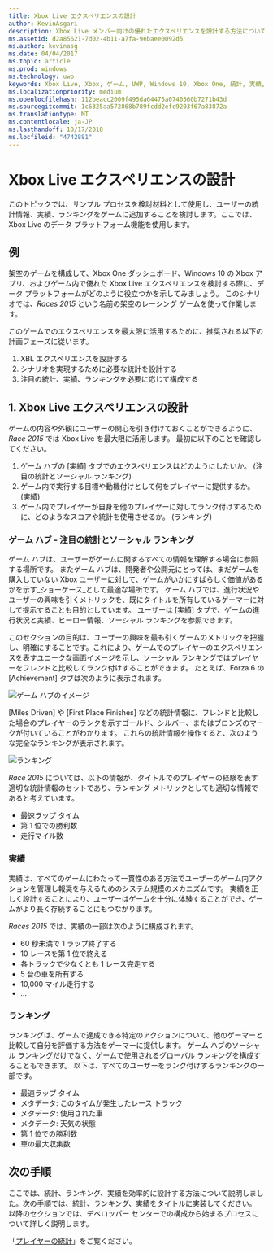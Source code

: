 ```yaml
---
title: Xbox Live エクスペリエンスの設計
author: KevinAsgari
description: Xbox Live メンバー向けの優れたエクスペリエンスを設計する方法について説明します。そのためには、タイトルに関連するプレイヤーの統計、ランキング、実績についての計画を立てます。
ms.assetid: d2a85621-7d02-4b11-a7fa-9ebaee0092d5
ms.author: kevinasg
ms.date: 04/04/2017
ms.topic: article
ms.prod: windows
ms.technology: uwp
keywords: Xbox Live, Xbox, ゲーム, UWP, Windows 10, Xbox One, 統計, 実績, ランキング, 設計
ms.localizationpriority: medium
ms.openlocfilehash: 112beacc2009f495da64475a0740560b7271b43d
ms.sourcegitcommit: 1c6325aa572868b789fcdd2efc9203f67a83872a
ms.translationtype: MT
ms.contentlocale: ja-JP
ms.lasthandoff: 10/17/2018
ms.locfileid: "4742881"
---
```

# <a name="designing-xbox-live-experiences"></a>Xbox Live エクスペリエンスの設計

このトピックでは、サンプル プロセスを検討材料として使用し、ユーザーの統計情報、実績、ランキングをゲームに追加することを検討します。ここでは、Xbox Live のデータ プラットフォーム機能を使用します。

## <a name="example"></a>例
架空のゲームを構成して、Xbox One ダッシュボード、Windows 10 の Xbox アプリ、およびゲーム内で優れた Xbox Live エクスペリエンスを検討する際に、データ プラットフォームがどのように役立つかを示してみましょう。 このシナリオでは、_Races 2015_ という名前の架空のレーシング ゲームを使って作業します。

このゲームでのエクスペリエンスを最大限に活用するために、推奨される以下の計画フェーズに従います。
1. XBL エクスペリエンスを設計する
2. シナリオを実現するために必要な統計を設計する
3. 注目の統計、実績、ランキングを必要に応じて構成する


## <a name="1-design-your-xbox-live-experiences"></a>1. Xbox Live エクスペリエンスの設計
ゲームの内容や外観にユーザーの関心を引き付けておくことができるように、_Race 2015_ では Xbox Live を最大限に活用します。 最初に以下のことを確認してください。

1. ゲーム ハブの [実績] タブでのエクスペリエンスはどのようにしたいか。 (注目の統計とソーシャル ランキング)
2. ゲーム内で実行する目標や動機付けとして何をプレイヤーに提供するか。 (実績)
3. ゲーム内でプレイヤーが自身を他のプレイヤーに対してランク付けするために、どのようなスコアや統計を使用させるか。 (ランキング)


### <a name="gamehubs---featured-statistics-and-social-leaderboards"></a>ゲーム ハブ - 注目の統計とソーシャル ランキング
ゲーム ハブは、ユーザーがゲームに関するすべての情報を理解する場合に参照する場所です。 またゲーム ハブは、開発者や公開元にとっては、まだゲームを購入していない Xbox ユーザーに対して、ゲームがいかにすばらしく価値があるかを示す_ショーケース_として最適な場所です。 ゲーム ハブでは、進行状況やユーザーの興味を引くメトリックを、既にタイトルを所有しているゲーマーに対して提示することも目的としています。 ユーザーは [実績] タブで、ゲームの進行状況と実績、ヒーロー情報、ソーシャル ランキングを参照できます。

このセクションの目的は、ユーザーの興味を最も引くゲームのメトリックを把握し、明確にすることです。これにより、ゲームでのプレイヤーのエクスペリエンスを表すユニークな画面イメージを示し、ソーシャル ランキングではプレイヤーをフレンドと比較してランク付けすることができます。 たとえば、Forza 6 の [Achievement] タブは次のように表示されます。

![ゲーム ハブのイメージ](../images/omega/forza_gamehub.png)


[Miles Driven] や [First Place Finishes] などの統計情報に、フレンドと比較した場合のプレイヤーのランクを示すゴールド、シルバー、またはブロンズのマークが付いていることがわかります。 これらの統計情報を操作すると、次のような完全なランキングが表示されます。

![ランキング](../images/omega/progress_gamehub_lb.png)

 _Race 2015_ については、以下の情報が、タイトルでのプレイヤーの経験を表す適切な統計情報のセットであり、ランキング メトリックとしても適切な情報であると考えています。
 * 最速ラップ タイム
 * 第 1 位での勝利数
 * 走行マイル数


### <a name="achievements"></a>実績
実績は、すべてのゲームにわたって一貫性のある方法でユーザーのゲーム内アクションを管理し報奨を与えるためのシステム規模のメカニズムです。 実績を正しく設計することにより、ユーザーはゲームを十分に体験することができ、ゲームがより長く存続することにもつながります。

_Races 2015_ では、実績の一部は次のように構成されます。
* 60 秒未満で 1 ラップ終了する
* 10 レースを第 1 位で終える
* 各トラックで少なくとも 1 レース完走する
* 5 台の車を所有する
* 10,000 マイル走行する
* ...


###  <a name="leaderboards"></a>ランキング
ランキングは、ゲームで達成できる特定のアクションについて、他のゲーマーと比較して自分を評価する方法をゲーマーに提供します。 ゲーム ハブのソーシャル ランキングだけでなく、ゲームで使用されるグローバル ランキングを構成することもできます。 以下は、すべてのユーザーをランク付けするランキングの一部です。

* 最速ラップ タイム
 * メタデータ: このタイムが発生したレース トラック
 * メタデータ: 使用された車
 * メタデータ: 天気の状態
* 第 1 位での勝利数
* 車の最大収集数

## <a name="next-steps"></a>次の手順
ここでは、統計、ランキング、実績を効率的に設計する方法について説明しました。次の手順では、統計、ランキング、実績をタイトルに実装してください。  以降のセクションでは、デベロッパー センターでの構成から始まるプロセスについて詳しく説明します。

「[プレイヤーの統計](../leaderboards-and-stats-2017/player-stats.md)」をご覧ください。
